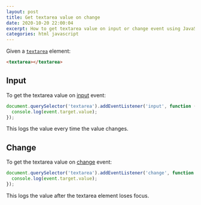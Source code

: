 ```yaml
---
layout: post
title: Get textarea value on change
date: 2020-10-20 22:00:04
excerpt: How to get textarea value on input or change event using JavaScript.
categories: html javascript
---
```


Given a [`textarea`](https://developer.mozilla.org/en-US/docs/Web/HTML/Element/textarea) element:

```html
<textarea></textarea>
```

## Input

To get the textarea value on [input](https://developer.mozilla.org/en-US/docs/Web/API/HTMLElement/input_event) event:

```js
document.querySelector('textarea').addEventListener('input', function (event) {
  console.log(event.target.value);
});
```

This logs the value every time the value changes.

<script async src="//jsfiddle.net/remarkablemark/ms0bqf9L/embed/result,js,html/"></script>

## Change

To get the textarea value on [change](https://developer.mozilla.org/en-US/docs/Web/API/HTMLElement/change_event) event:

```js
document.querySelector('textarea').addEventListener('change', function (event) {
  console.log(event.target.value);
});
```

This logs the value after the textarea element loses focus.

<script async src="//jsfiddle.net/remarkablemark/e2tmLbgw/embed/result,js,html/"></script>
